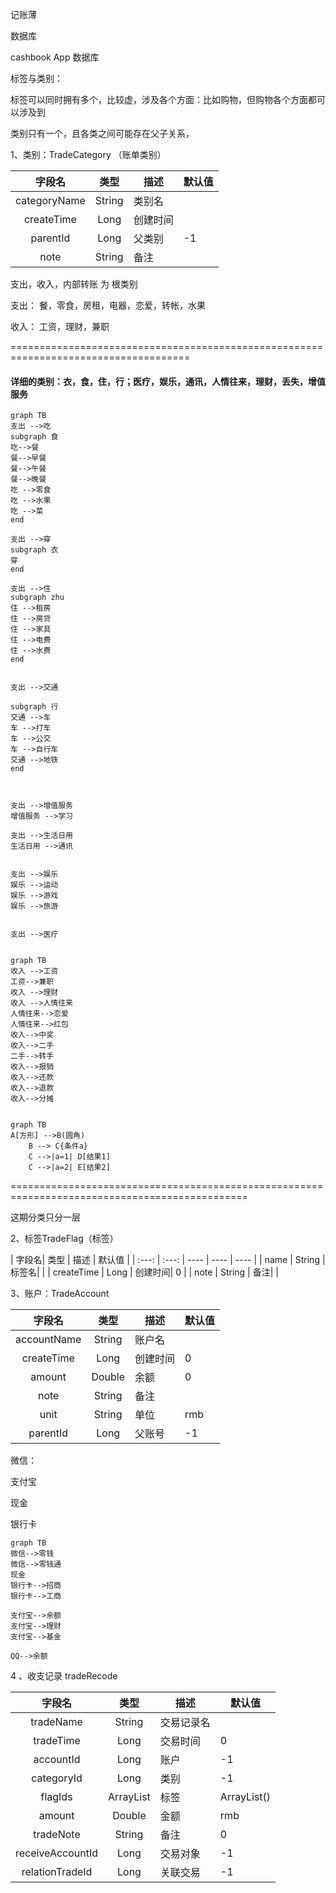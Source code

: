 







记账薄



 数据库

cashbook App 数据库



标签与类别：

标签可以同时拥有多个，比较虚，涉及各个方面：比如购物，但购物各个方面都可以涉及到

类别只有一个，且各类之间可能存在父子关系，





1、类别：TradeCategory （账单类别）

|   字段名|  类型  |  描述 |    默认值 |
| :---: | :---: |  ---- | ---- |
| categoryName | String | 类别名|  |
| createTime | Long | 创建时间|  |
| parentId | Long | 父类别| -1 |
| note | String | 备注|  |


支出，收入，内部转账    为 根类别

支出： 餐，零食，房租，电器，恋爱，转帐，水果

收入： 工资，理财，兼职



=====================================================================================

#### 详细的类别：衣，食，住，行；医疗，娱乐，通讯，人情往来，理财，丢失，增值服务


```mermaid
graph TB
支出 -->吃
subgraph 食
吃-->餐
餐-->早餐
餐-->午餐
餐-->晚餐
吃 -->零食
吃 -->水果
吃 -->菜
end

支出 -->穿
subgraph 衣
穿
end

支出 -->住
subgraph zhu
住 -->租房
住 -->房贷
住 -->家具
住 -->电费
住 -->水费
end


支出 -->交通

subgraph 行
交通 -->车
车 -->打车
车 -->公交
车 -->自行车
交通 -->地铁
end



支出 -->增值服务
增值服务 -->学习

支出 -->生活日用
生活日用 -->通讯


支出 -->娱乐
娱乐 -->运动
娱乐 -->游戏
娱乐 -->旅游


支出 -->医疗


```




```mermaid
graph TB
收入 -->工资
工资-->兼职
收入 -->理财
收入 -->人情往来
人情往来-->恋爱
人情往来-->红包
收入-->中奖
收入-->二手
二手-->转手
收入-->报销
收入-->还款
收入-->退款
收入-->分摊


```


```mermaid
graph TB
A[方形] -->B(圆角)
    B --> C{条件a}
    C -->|a=1| D[结果1]
    C -->|a=2| E[结果2]

```

===============================================================================================

这期分类只分一层

2、标签TradeFlag（标签）

|   字段名|  类型  |  描述 |    默认值 |
| :---: | :---: |  ---- | ---- | ---- |
| name | String | 标签名|  |
| createTime | Long | 创建时间| 0 |
| note | String | 备注|  |



3、账户：TradeAccount

|   字段名|  类型  |  描述 |    默认值 |
| :---: | :---: |  ---- | ---- |
| accountName | String | 账户名|  |
| createTime | Long | 创建时间| 0 |
| amount | Double | 余额 | 0 |
| note | String | 备注|  |
| unit | String | 单位| rmb |
| parentId | Long | 父账号| -1 |

微信：

支付宝

现金

银行卡
```mermaid
graph TB
微信-->零钱
微信-->零钱通
现金
银行卡-->招商
银行卡-->工商

支付宝-->余额
支付宝-->理财
支付宝-->基金

QQ-->余额

```



4 、收支记录 tradeRecode
    

|   字段名|  类型  |  描述 |    默认值 |
| :---: | :---: |  ---- | ---- |
| tradeName | String | 交易记录名|  |
| tradeTime | Long | 交易时间| 0 |
| accountId | Long | 账户| -1 |
| categoryId | Long | 类别| -1 |
| flagIds | ArrayList<Long> | 标签| ArrayList() |
| amount | Double | 金额| rmb |
| tradeNote | String | 备注| 0 |
| receiveAccountId | Long | 交易对象| -1 |
| relationTradeId | Long | 关联交易 | -1 |







